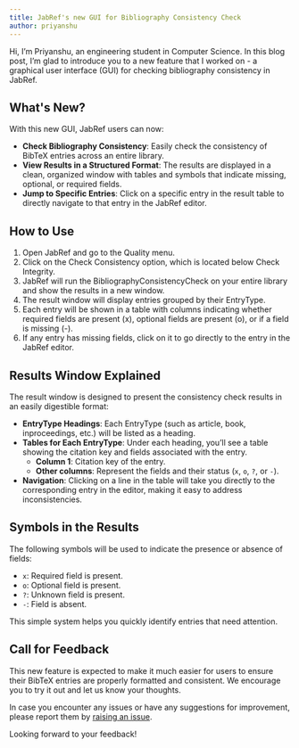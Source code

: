 ```yaml
---
title: JabRef's new GUI for Bibliography Consistency Check
author: priyanshu
---
```


Hi, I’m Priyanshu, an engineering student in Computer Science. In this blog post, I’m glad to introduce you to a new feature that I worked on - a graphical user interface (GUI) for checking bibliography consistency in JabRef.

## What's New?

With this new GUI, JabRef users can now:

- **Check Bibliography Consistency**: Easily check the consistency of BibTeX entries across an entire library.
- **View Results in a Structured Format**: The results are displayed in a clean, organized window with tables and symbols that indicate missing, optional, or required fields.
- **Jump to Specific Entries**: Click on a specific entry in the result table to directly navigate to that entry in the JabRef editor.

## How to Use

1. Open JabRef and go to the Quality menu.
2. Click on the Check Consistency option, which is located below Check Integrity.
3. JabRef will run the BibliographyConsistencyCheck on your entire library and show the results in a new window.
4. The result window will display entries grouped by their EntryType.
5. Each entry will be shown in a table with columns indicating whether required fields are present (x), optional fields are present (o), or if a field is missing (-).
6. If any entry has missing fields, click on it to go directly to the entry in the JabRef editor.

## Results Window Explained

The result window is designed to present the consistency check results in an easily digestible format:

- **EntryType Headings**: Each EntryType (such as article, book, inproceedings, etc.) will be listed as a heading.
- **Tables for Each EntryType**: Under each heading, you’ll see a table showing the citation key and fields associated with the entry.
  - **Column 1**: Citation key of the entry.
  - **Other columns**: Represent the fields and their status (`x`, `o`, `?`, or `-`).
- **Navigation**: Clicking on a line in the table will take you directly to the corresponding entry in the editor, making it easy to address inconsistencies.

## Symbols in the Results

The following symbols will be used to indicate the presence or absence of fields:

- `x`: Required field is present.
- `o`: Optional field is present.
- `?`: Unknown field is present.
- `-`: Field is absent.

This simple system helps you quickly identify entries that need attention.

## Call for Feedback

This new feature is expected to make it much easier for users to ensure their BibTeX entries are properly formatted and consistent. We encourage you to try it out and let us know your thoughts.  

In case you encounter any issues or have any suggestions for improvement, please report them by [raising an issue](https://github.com/JabRef/jabref/issues).  

Looking forward to your feedback!